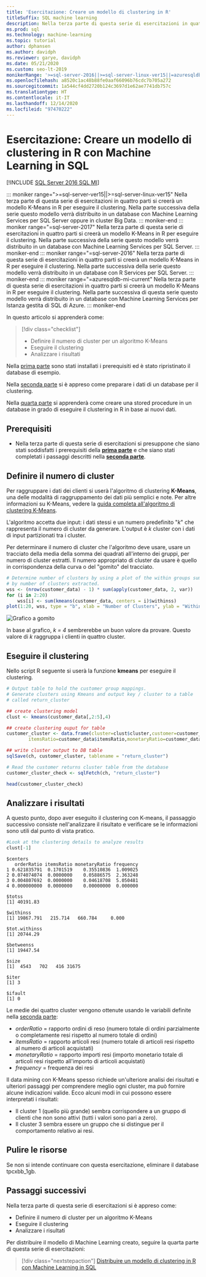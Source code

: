 ```yaml
---
title: 'Esercitazione: Creare un modello di clustering in R'
titleSuffix: SQL machine learning
description: Nella terza parte di questa serie di esercitazioni in quattro parti si creerà un modello K-Means per eseguire il clustering in R con Machine Learning in SQL.
ms.prod: sql
ms.technology: machine-learning
ms.topic: tutorial
author: dphansen
ms.author: davidph
ms.reviewer: garye, davidph
ms.date: 05/21/2020
ms.custom: seo-lt-2019
monikerRange: '>=sql-server-2016||>=sql-server-linux-ver15||=azuresqldb-mi-current'
ms.openlocfilehash: a8520c1ac48b88fe0aaf66096b76cdc7b705a272
ms.sourcegitcommit: 1a544cf4dd2720b124c3697d1e62ae7741db757c
ms.translationtype: HT
ms.contentlocale: it-IT
ms.lasthandoff: 12/14/2020
ms.locfileid: "97470222"
---
```

# <a name="tutorial-build-a-clustering-model-in-r-with-sql-machine-learning"></a>Esercitazione: Creare un modello di clustering in R con Machine Learning in SQL
[!INCLUDE [SQL Server 2016 SQL MI](../../includes/applies-to-version/sqlserver2016-asdbmi.md)]

::: moniker range=">=sql-server-ver15||>=sql-server-linux-ver15"
Nella terza parte di questa serie di esercitazioni in quattro parti si creerà un modello K-Means in R per eseguire il clustering. Nella parte successiva della serie questo modello verrà distribuito in un database con Machine Learning Services per SQL Server oppure in cluster Big Data.
::: moniker-end
::: moniker range="=sql-server-2017"
Nella terza parte di questa serie di esercitazioni in quattro parti si creerà un modello K-Means in R per eseguire il clustering. Nella parte successiva della serie questo modello verrà distribuito in un database con Machine Learning Services per SQL Server.
::: moniker-end
::: moniker range="=sql-server-2016"
Nella terza parte di questa serie di esercitazioni in quattro parti si creerà un modello K-Means in R per eseguire il clustering. Nella parte successiva della serie questo modello verrà distribuito in un database con R Services per SQL Server.
::: moniker-end
::: moniker range="=azuresqldb-mi-current"
Nella terza parte di questa serie di esercitazioni in quattro parti si creerà un modello K-Means in R per eseguire il clustering. Nella parte successiva di questa serie questo modello verrà distribuito in un database con Machine Learning Services per Istanza gestita di SQL di Azure.
::: moniker-end

In questo articolo si apprenderà come:

> [!div class="checklist"]
> * Definire il numero di cluster per un algoritmo K-Means
> * Eseguire il clustering
> * Analizzare i risultati

Nella [prima parte](r-clustering-model-introduction.md) sono stati installati i prerequisiti ed è stato ripristinato il database di esempio.

Nella [seconda parte](r-clustering-model-prepare-data.md) si è appreso come preparare i dati di un database per il clustering.

Nella [quarta parte](r-clustering-model-deploy.md) si apprenderà come creare una stored procedure in un database in grado di eseguire il clustering in R in base ai nuovi dati.

## <a name="prerequisites"></a>Prerequisiti

* Nella terza parte di questa serie di esercitazioni si presuppone che siano stati soddisfatti i prerequisiti della [**prima parte**](r-clustering-model-introduction.md) e che siano stati completati i passaggi descritti nella [**seconda parte**](r-clustering-model-prepare-data.md).

## <a name="define-the-number-of-clusters"></a>Definire il numero di cluster

Per raggruppare i dati dei clienti si userà l'algoritmo di clustering **K-Means**, una delle modalità di raggruppamento dei dati più semplici e note.
Per altre informazioni su K-Means, vedere la [guida completa all'algoritmo di clustering K-Means](https://www.kdnuggets.com/2019/05/guide-k-means-clustering-algorithm.html).

L'algoritmo accetta due input: i dati stessi e un numero predefinito "*k*" che rappresenta il numero di cluster da generare.
L'output è *k* cluster con i dati di input partizionati tra i cluster.

Per determinare il numero di cluster che l'algoritmo deve usare, usare un tracciato della media della somma dei quadrati all'interno dei gruppi, per numero di cluster estratti. Il numero appropriato di cluster da usare è quello in corrispondenza della curva o del "gomito" del tracciato.

```r
# Determine number of clusters by using a plot of the within groups sum of squares,
# by number of clusters extracted. 
wss <- (nrow(customer_data) - 1) * sum(apply(customer_data, 2, var))
for (i in 2:20)
    wss[i] <- sum(kmeans(customer_data, centers = i)$withinss)
plot(1:20, wss, type = "b", xlab = "Number of Clusters", ylab = "Within groups sum of squares")
```

![Grafico a gomito](./media/elbow-graph.png)

In base al grafico, *k = 4* sembrerebbe un buon valore da provare. Questo valore di *k* raggruppa i clienti in quattro cluster.

## <a name="perform-clustering"></a>Eseguire il clustering

Nello script R seguente si userà la funzione **kmeans** per eseguire il clustering.

```r
# Output table to hold the customer group mappings.
# Generate clusters using Kmeans and output key / cluster to a table
# called return_cluster

## create clustering model
clust <- kmeans(customer_data[,2:5],4)

## create clustering ouput for table
customer_cluster <- data.frame(cluster=clust$cluster,customer=customer_data$customer,orderRatio=customer_data$orderRatio,
        itemsRatio=customer_data$itemsRatio,monetaryRatio=customer_data$monetaryRatio,frequency=customer_data$frequency)

## write cluster output to DB table
sqlSave(ch, customer_cluster, tablename = "return_cluster")

# Read the customer returns cluster table from the database
customer_cluster_check <- sqlFetch(ch, "return_cluster")

head(customer_cluster_check)
```

## <a name="analyze-the-results"></a>Analizzare i risultati

A questo punto, dopo aver eseguito il clustering con K-means, il passaggio successivo consiste nell'analizzare il risultato e verificare se le informazioni sono utili dal punto di vista pratico.

```r
#Look at the clustering details to analyze results
clust[-1]
```

```results
$centers
   orderRatio itemsRatio monetaryRatio frequency
1 0.621835791  0.1701519    0.35510836  1.009025
2 0.074074074  0.0000000    0.05886575  2.363248
3 0.004807692  0.0000000    0.04618708  5.050481
4 0.000000000  0.0000000    0.00000000  0.000000

$totss
[1] 40191.83

$withinss
[1] 19867.791   215.714   660.784     0.000

$tot.withinss
[1] 20744.29

$betweenss
[1] 19447.54

$size
[1]  4543   702   416 31675

$iter
[1] 3

$ifault
[1] 0

```

Le medie dei quattro cluster vengono ottenute usando le variabili definite nella [seconda parte](r-clustering-model-prepare-data.md#separate-customers):

* *orderRatio* = rapporto ordini di reso (numero totale di ordini parzialmente o completamente resi rispetto al numero totale di ordini)
* *itemsRatio* = rapporto articoli resi (numero totale di articoli resi rispetto al numero di articoli acquistati)
* *monetaryRatio* = rapporto importi resi (importo monetario totale di articoli resi rispetto all'importo di articoli acquistati)
* *frequency* = frequenza dei resi

Il data mining con K-Means spesso richiede un'ulteriore analisi dei risultati e ulteriori passaggi per comprendere meglio ogni cluster, ma può fornire alcune indicazioni valide.
Ecco alcuni modi in cui possono essere interpretati i risultati:

* Il cluster 1 (quello più grande) sembra corrispondere a un gruppo di clienti che non sono attivi (tutti i valori sono pari a zero).
* Il cluster 3 sembra essere un gruppo che si distingue per il comportamento relativo ai resi.

## <a name="clean-up-resources"></a>Pulire le risorse

Se non si intende continuare con questa esercitazione, eliminare il database tpcxbb_1gb.

## <a name="next-steps"></a>Passaggi successivi

Nella terza parte di questa serie di esercitazioni si è appreso come:

* Definire il numero di cluster per un algoritmo K-Means
* Eseguire il clustering
* Analizzare i risultati

Per distribuire il modello di Machine Learning creato, seguire la quarta parte di questa serie di esercitazioni:

> [!div class="nextstepaction"]
> [Distribuire un modello di clustering in R con Machine Learning in SQL](r-clustering-model-deploy.md)

